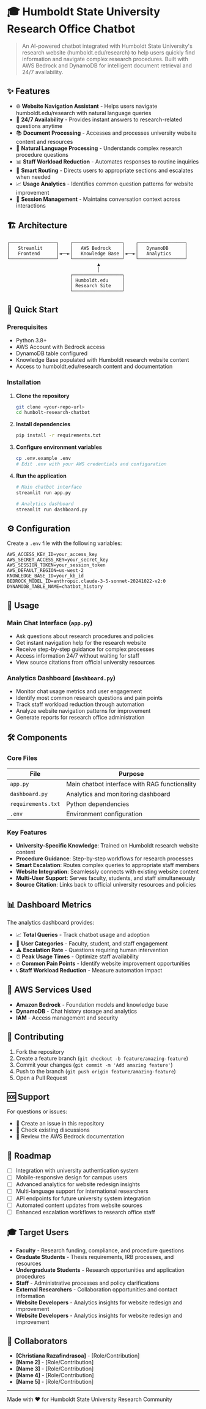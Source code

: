 # 🎓 Humboldt State University Research Office Chatbot

> An AI-powered chatbot integrated with Humboldt State University's research website (humboldt.edu/research) to help users quickly find information and navigate complex research procedures. Built with AWS Bedrock and DynamoDB for intelligent document retrieval and 24/7 availability.

## ✨ Features

- 🌐 **Website Navigation Assistant** - Helps users navigate humboldt.edu/research with natural language queries
- 🤖 **24/7 Availability** - Provides instant answers to research-related questions anytime
- 📚 **Document Processing** - Accesses and processes university website content and resources
- 💬 **Natural Language Processing** - Understands complex research procedure questions
- 📊 **Staff Workload Reduction** - Automates responses to routine inquiries
- 🎯 **Smart Routing** - Directs users to appropriate sections and escalates when needed
- 📈 **Usage Analytics** - Identifies common question patterns for website improvement
- 🔄 **Session Management** - Maintains conversation context across interactions

## 🏗️ Architecture

```
┌─────────────────┐    ┌──────────────────┐    ┌─────────────────┐
│   Streamlit     │    │   AWS Bedrock    │    │   DynamoDB      │
│   Frontend      │◄──►│   Knowledge Base │◄──►│   Analytics     │
└─────────────────┘    └──────────────────┘    └─────────────────┘
                                 ▲
                                 │
                       ┌──────────────────┐
                       │ Humboldt.edu     │
                       │ Research Site    │
                       └──────────────────┘
```

## 🚀 Quick Start

### Prerequisites

- Python 3.8+
- AWS Account with Bedrock access
- DynamoDB table configured
- Knowledge Base populated with Humboldt research website content
- Access to humboldt.edu/research content and documentation

### Installation

1. **Clone the repository**
   ```bash
   git clone <your-repo-url>
   cd humbolt-research-chatbot
   ```

2. **Install dependencies**
   ```bash
   pip install -r requirements.txt
   ```

3. **Configure environment variables**
   ```bash
   cp .env.example .env
   # Edit .env with your AWS credentials and configuration
   ```

4. **Run the application**
   ```bash
   # Main chatbot interface
   streamlit run app.py
   
   # Analytics dashboard
   streamlit run dashboard.py
   ```

## ⚙️ Configuration

Create a `.env` file with the following variables:

```env
AWS_ACCESS_KEY_ID=your_access_key
AWS_SECRET_ACCESS_KEY=your_secret_key
AWS_SESSION_TOKEN=your_session_token
AWS_DEFAULT_REGION=us-west-2
KNOWLEDGE_BASE_ID=your_kb_id
BEDROCK_MODEL_ID=anthropic.claude-3-5-sonnet-20241022-v2:0
DYNAMODB_TABLE_NAME=chatbot_history
```

## 📱 Usage

### Main Chat Interface (`app.py`)
- Ask questions about research procedures and policies
- Get instant navigation help for the research website
- Receive step-by-step guidance for complex processes
- Access information 24/7 without waiting for staff
- View source citations from official university resources

### Analytics Dashboard (`dashboard.py`)
- Monitor chat usage metrics and user engagement
- Identify most common research questions and pain points
- Track staff workload reduction through automation
- Analyze website navigation patterns for improvement
- Generate reports for research office administration

## 🛠️ Components

### Core Files

| File | Purpose |
|------|---------|
| `app.py` | Main chatbot interface with RAG functionality |
| `dashboard.py` | Analytics and monitoring dashboard |
| `requirements.txt` | Python dependencies |
| `.env` | Environment configuration |

### Key Features

- **University-Specific Knowledge**: Trained on Humboldt research website content
- **Procedure Guidance**: Step-by-step workflows for research processes
- **Smart Escalation**: Routes complex queries to appropriate staff members
- **Website Integration**: Seamlessly connects with existing website content
- **Multi-User Support**: Serves faculty, students, and staff simultaneously
- **Source Citation**: Links back to official university resources and policies

## 📊 Dashboard Metrics

The analytics dashboard provides:

- 📈 **Total Queries** - Track chatbot usage and adoption
- 👥 **User Categories** - Faculty, student, and staff engagement
- ⚠️ **Escalation Rate** - Questions requiring human intervention
- ⏰ **Peak Usage Times** - Optimize staff availability
- 🔥 **Common Pain Points** - Identify website improvement opportunities
- 📞 **Staff Workload Reduction** - Measure automation impact

## 🔧 AWS Services Used

- **Amazon Bedrock** - Foundation models and knowledge base
- **DynamoDB** - Chat history storage and analytics
- **IAM** - Access management and security

## 🤝 Contributing

1. Fork the repository
2. Create a feature branch (`git checkout -b feature/amazing-feature`)
3. Commit your changes (`git commit -m 'Add amazing feature'`)
4. Push to the branch (`git push origin feature/amazing-feature`)
5. Open a Pull Request

## 🆘 Support

For questions or issues:
- 📧 Create an issue in this repository
- 💬 Check existing discussions
- 📖 Review the AWS Bedrock documentation

## 🎯 Roadmap

- [ ] Integration with university authentication system
- [ ] Mobile-responsive design for campus users
- [ ] Advanced analytics for website redesign insights
- [ ] Multi-language support for international researchers
- [ ] API endpoints for future university system integration
- [ ] Automated content updates from website sources
- [ ] Enhanced escalation workflows to research office staff

## 🎓 Target Users

- **Faculty** - Research funding, compliance, and procedure questions
- **Graduate Students** - Thesis requirements, IRB processes, and resources
- **Undergraduate Students** - Research opportunities and application procedures
- **Staff** - Administrative processes and policy clarifications
- **External Researchers** - Collaboration opportunities and contact information
- **Website Developers** - Analytics insights for website redesign and improvement
- **Website Developers** - Analytics insights for website redesign and improvement

## 👥 Collaborators

- **[Christiana Razafindrasoa]** - [Role/Contribution]
- **[Name 2]** - [Role/Contribution]
- **[Name 3]** - [Role/Contribution]
- **[Name 4]** - [Role/Contribution]
- **[Name 5]** - [Role/Contribution]

---

Made with ❤️ for Humboldt State University Research Community
